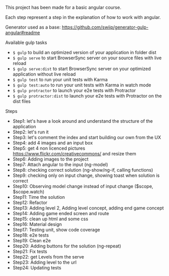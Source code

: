 This project has been made for a basic angular course.

Each step represent a step in the explanation of how to work with angular.



Generator used as a base: https://github.com/swiip/generator-gulp-angular#readme

Available gulp tasks
- `$ gulp` to build an optimized version of your application in folder dist
- `$ gulp serve` to start BrowserSync server on your source files with live reload
- `$ gulp serve:dist` to start BrowserSync server on your optimized application without live reload
- `$ gulp test` to run your unit tests with Karma
- `$ gulp test:auto` to run your unit tests with Karma in watch mode
- `$ gulp protractor` to launch your e2e tests with Protractor
- `$ gulp protractor:dist` to launch your e2e tests with Protractor on the dist files


Steps
- Step1: let's have a look around and understand the structure of the application
- Step2: let's run it
- Step3: let's comment the index and start building our own from the UX
- Step4: add 4 images and an input box
- Step5: get 4 non licenced pictures https://www.flickr.com/creativecommons/ and resize them
- Step6: Adding images to the project
- Step7: Attach angular to the input (ng-model)
- Step8: checking correct solution (ng-show/ng-if, calling functions)
- Step9: checking only on input change, showing toast when solution is correct
- Step10: Observing model change instead of input change ($scope, $scope.watch)
- Step11: Time the solution
- Step12: Refactor
- Step13: Adding level 2, Adding level concept, adding end game concept
- Step14: Adding game ended screen and route
- Step15: clean up html and some css
- Step16: Material design
- Step17: Testing unit, show code coverage
- Step18: e2e tests
- Step19: Clean e2e
- Step20: Adding buttons for the solution (ng-repeat)
- Step21: Fix tests
- Step22: get Levels from the serve
- Step23: Adding level to the url
- Step24: Updating tests